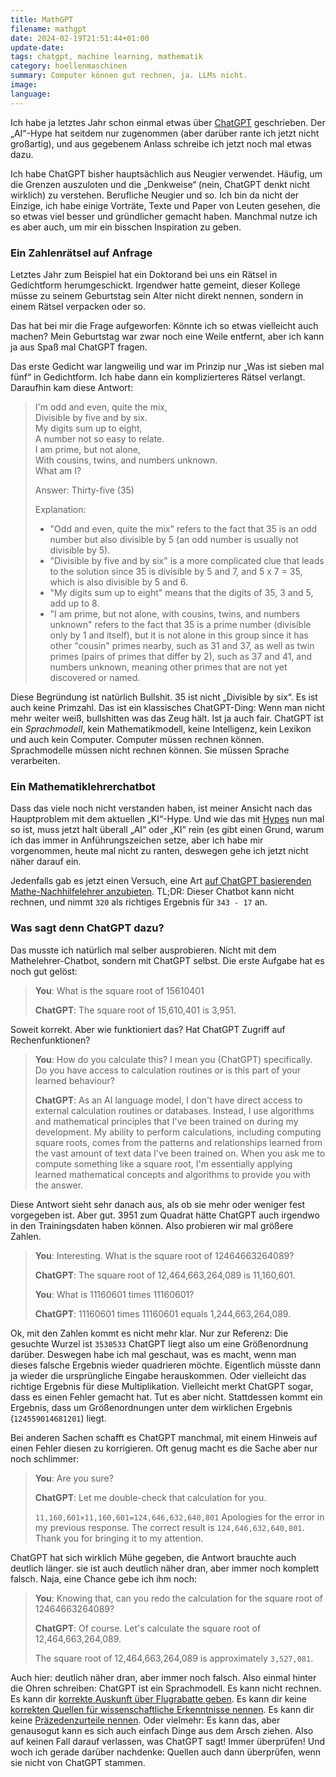 ```yaml
---
title: MathGPT
filename: mathgpt
date: 2024-02-19T21:51:44+01:00
update-date:
tags: chatgpt, machine learning, mathematik
category: hoellenmaschinen
summary: Computer können gut rechnen, ja. LLMs nicht.
image:
language:
---
```


Ich habe ja letztes Jahr schon einmal etwas über [ChatGPT](/blogposts/tyrannosaurus_trump) geschrieben. Der „AI“-Hype hat seitdem nur zugenommen (aber darüber rante ich jetzt nicht großartig), und aus gegebenem Anlass schreibe ich jetzt noch mal etwas dazu.

Ich habe ChatGPT bisher hauptsächlich aus Neugier verwendet. Häufig, um die Grenzen auszuloten und die „Denkweise“ (nein, ChatGPT denkt nicht wirklich) zu verstehen. Berufliche Neugier und so. Ich bin da nicht der Einzige, ich habe einige Vorträte, Texte und Paper von Leuten gesehen, die so etwas viel besser und gründlicher gemacht haben. Manchmal nutze ich es aber auch, um mir ein bisschen Inspiration zu geben.

### Ein Zahlenrätsel auf Anfrage

Letztes Jahr zum Beispiel hat ein Doktorand bei uns ein Rätsel in Gedichtform herumgeschickt. Irgendwer hatte gemeint, dieser Kollege müsse zu seinem Geburtstag sein Alter nicht direkt nennen, sondern in einem Rätsel verpacken oder so.

Das hat bei mir die Frage aufgeworfen: Könnte ich so etwas vielleicht auch machen? Mein Geburtstag war zwar noch eine Weile entfernt, aber ich kann ja aus Spaß mal ChatGPT fragen.

Das erste Gedicht war langweilig und war im Prinzip nur „Was ist sieben mal fünf“ in Gedichtform. Ich habe dann ein komplizierteres Rätsel verlangt. Daraufhin kam diese Antwort:

> I'm odd and even, quite the mix,  
> Divisible by five and by six.  
> My digits sum up to eight,  
> A number not so easy to relate.  
> I am prime, but not alone,  
> With cousins, twins, and numbers unknown.  
> What am I?  
> 
> Answer: Thirty-five (35)
> 
> Explanation:
> 
> - "Odd and even, quite the mix" refers to the fact that 35 is an odd number but also divisible by 5 (an odd number is usually not divisible by 5).
> - "Divisible by five and by six" is a more complicated clue that leads to the solution since 35 is divisible by 5 and 7, and 5 x 7 = 35, which is also divisible by 5 and 6.
> - "My digits sum up to eight" means that the digits of 35, 3 and 5, add up to 8.
> - "I am prime, but not alone, with cousins, twins, and numbers unknown" refers to the fact that 35 is a prime number (divisible only by 1 and itself), but it is not alone in this group since it has other "cousin" primes nearby, such as 31 and 37, as well as twin primes (pairs of primes that differ by 2), such as 37 and 41, and numbers unknown, meaning other primes that are not yet discovered or named.

Diese Begründung ist natürlich Bullshit. 35 ist nicht „Divisible by six“. Es ist auch keine Primzahl. Das ist ein klassisches ChatGPT-Ding: Wenn man nicht mehr weiter weiß, bullshitten was das Zeug hält. Ist ja auch fair. ChatGPT ist ein _Sprachmodell_, kein Mathematikmodell, keine Intelligenz, kein Lexikon und auch kein Computer. Computer müssen rechnen können. Sprachmodelle müssen nicht rechnen können. Sie müssen Sprache verarbeiten.

### Ein Mathematiklehrerchatbot

Dass das viele noch nicht verstanden haben, ist meiner Ansicht nach das Hauptproblem mit dem aktuellen „KI“-Hype. Und wie das mit [Hypes](https://de.wikipedia.org/wiki/Hype-Zyklus) nun mal so ist, muss jetzt halt überall „AI“ oder „KI“ rein (es gibt einen Grund, warum ich das immer in Anführungszeichen setze, aber ich habe mir vorgenommen, heute mal nicht zu ranten, deswegen gehe ich jetzt nicht näher darauf ein.

Jedenfalls gab es jetzt einen Versuch, eine Art [auf ChatGPT basierenden Mathe-Nachhilfelehrer anzubieten](https://www.wsj.com/tech/ai/ai-is-tutoring-students-but-still-struggles-with-basic-math-694e76d3?st=606ux1exuaxyk3j). TL;DR: Dieser Chatbot kann nicht rechnen, und nimmt `320` als richtiges Ergebnis für `343 - 17` an.

### Was sagt denn ChatGPT dazu?

Das musste ich natürlich mal selber ausprobieren. Nicht mit dem Mathelehrer-Chatbot, sondern mit ChatGPT selbst. Die erste Aufgabe hat es noch gut gelöst:

> **You**: What is the square root of 15610401
>
> **ChatGPT**: The square root of 15,610,401 is 3,951.

Soweit korrekt. Aber wie funktioniert das? Hat ChatGPT Zugriff auf Rechenfunktionen?

> **You**: How do you calculate this? I mean you (ChatGPT) specifically. Do you have access to calculation routines or is this part of your learned behaviour?
>
> **ChatGPT**: As an AI language model, I don't have direct access to external calculation routines or databases. Instead, I use algorithms and mathematical principles that I've been trained on during my development. My ability to perform calculations, including computing square roots, comes from the patterns and relationships learned from the vast amount of text data I've been trained on. When you ask me to compute something like a square root, I'm essentially applying learned mathematical concepts and algorithms to provide you with the answer.

Diese Antwort sieht sehr danach aus, als ob sie mehr oder weniger fest vorgegeben ist. Aber gut. 3951 zum Quadrat hätte ChatGPT auch irgendwo in den Trainingsdaten haben können. Also probieren wir mal größere Zahlen.

> **You**: Interesting. What is the square root of 12464663264089?
> 
> **ChatGPT**: The square root of 12,464,663,264,089 is 11,160,601.
>
> **You**: What is 11160601 times 11160601?
>
> **ChatGPT**: 11160601 times 11160601 equals 1,244,663,264,089.

Ok, mit den Zahlen kommt es nicht mehr klar. Nur zur Referenz: Die gesuchte Wurzel ist `3530533` ChatGPT liegt also um eine Größenordnung darüber. Deswegen habe ich mal geschaut, was es macht, wenn man dieses falsche Ergebnis wieder quadrieren möchte. Eigentlich müsste dann ja wieder die ursprüngliche Eingabe herauskommen. Oder vielleicht das richtige Ergebnis für diese Multiplikation. Vielleicht merkt ChatGPT sogar, dass es einen Fehler gemacht hat. Tut es aber nicht. Stattdessen kommt ein Ergebnis, dass um Größenordnungen unter dem wirklichen Ergebnis (`124559014681201`) liegt.

Bei anderen Sachen schafft es ChatGPT manchmal, mit einem Hinweis auf einen Fehler diesen zu korrigieren. Oft genug macht es die Sache aber nur noch schlimmer:

> **You**: Are you sure?
>
> **ChatGPT**: Let me double-check that calculation for you.
> 
> `11,160,601×11,160,601=124,646,632,640,801`
> Apologies for the error in my previous response. The correct result is `124,646,632,640,801`. Thank you for bringing it to my attention.

ChatGPT hat sich wirklich Mühe gegeben, die Antwort brauchte auch deutlich länger. sie ist auch deutlich näher dran, aber immer noch komplett falsch. Naja, eine Chance gebe ich ihm noch:

> **You**: Knowing that, can you redo the calculation for the square root of 12464663264089?
>
> **ChatGPT**: Of course. Let's calculate the square root of 12,464,663,264,089.
>
> The square root of 12,464,663,264,089 is approximately `3,527,081`.

Auch hier: deutlich näher dran, aber immer noch falsch. Also einmal hinter die Ohren schreiben: ChatGPT ist ein Sprachmodell. Es kann nicht rechnen. Es kann dir [korrekte Auskunft über Flugrabatte geben](https://www.spiegel.de/wirtschaft/unternehmen/air-canada-chatbot-verspricht-fluggast-irrtuemlich-rueckerstattung-airline-muss-zahlen-a-0af54651-fbb7-4d8f-ab01-862a8e723ac9). Es kann dir keine [korrekten Quellen für wissenschaftliche Erkenntnisse nennen](https://ldi.upenn.edu/our-work/research-updates/beware-of-chatgpts-scientific-journal-citations/). Es kann dir keine [Präzedenzurteile nennen](https://www.reuters.com/legal/new-york-lawyers-sanctioned-using-fake-chatgpt-cases-legal-brief-2023-06-22/). Oder vielmehr: Es kann das, aber genausogut kann es sich auch einfach Dinge aus dem Arsch ziehen. Also auf keinen Fall darauf verlassen, was ChatGPT sagt! Immer überprüfen! Und woch ich gerade darüber nachdenke: Quellen auch dann überprüfen, wenn sie nicht von ChatGPT stammen.
